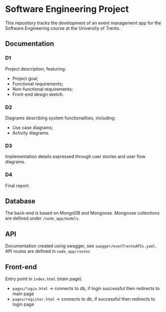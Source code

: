 # Software Engineering Project

This repository tracks the development of an event management app for the Software Engineering course at the University of Trento.

## Documentation

### D1

Project description, featuring:

-   Project goal;
-   Functional requirements;
-   Non-functional requirements;
-   Front-end design sketch.

### D2

Diagrams describing system functionalities, including:

-   Use case diagrams;
-   Activity diagrams.

### D3

Implementation details expressed through user stories and user flow diagrams.

### D4

Final report.

## Database

The back-end is based on MongoDB and Mongoose. Mongoose collections are defined under `/node_app/models`.

## API

Documentation created using swagger, see `swagger/evenTrentoAPIs.yaml`. API routes are defined in `node_app/routes`

## Front-end

Entry point in `index.html` (main page).

-   `pages/login.html` &rarr; connects to db, if login successful then redirects to main page
-   `pages/register.html` &rarr; connects to db, if successful then redirects to login page
